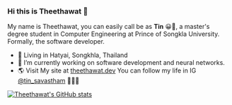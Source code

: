 ### Hi this is Theethawat 👋
My name is Theethawat, you can easily call be as **Tin** 😀🐳, a master's degree student in Computer Engineering at Prince of Songkla University. 
Formally, the software developer.
- 📌 Living in Hatyai, Songkhla, Thailand
- 🔭 I’m currently working on software development and neural networks.
- 🌎 Visit My site at [theethawat.dev](https://theethawat.dev)
You can follow my life in IG [@tin_savastham](https://instagram.com/tin_savastham) 🎈🎉🎊 

[![Theethawat's GitHub stats](https://github-readme-stats.vercel.app/api?username=theethawat)](https://github.com/anuraghazra/github-readme-stats)

<!--
**theethawat/theethawat** is a ✨ _special_ ✨ repository because its `README.md` (this file) appears on your GitHub profile.

Here are some ideas to get you started:

- 🔭 I’m currently working on ...
- 🌱 I’m currently learning ...
- 👯 I’m looking to collaborate on ...
- 🤔 I’m looking for help with ...
- 💬 Ask me about ...
- 📫 How to reach me: ...
- 😄 Pronouns: ...
- ⚡ Fun fact: ...
- <World understand={Diversity🌈} fullfilled={Love💕}/> ` is better than  `{this.world.today 🌎}
-->
